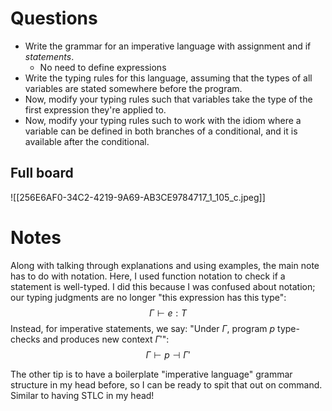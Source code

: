 # Questions

- Write the grammar for an imperative language with assignment and if *statements*.
	- No need to define expressions
- Write the typing rules for this language, assuming that the types of all variables are stated somewhere before the program.
- Now, modify your typing rules such that variables take the type of the first expression they're applied to.
- Now, modify your typing rules such to work with the idiom where a variable can be defined in both branches of a conditional, and it is available after the conditional.

## Full board

![[256E6AF0-34C2-4219-9A69-AB3CE9784717_1_105_c.jpeg]]

# Notes

Along with talking through explanations and using examples, the main note has to do with notation. Here, I used function notation to check if a statement is well-typed. I did this because I was confused about notation; our typing judgments are no longer "this expression has this type": $$ \Gamma \vdash e : T $$
Instead, for imperative statements, we say: "Under $\Gamma$, program $p$ type-checks and produces new context $\Gamma'$": $$ \Gamma \vdash p \dashv \Gamma' $$

The other tip is to have a boilerplate "imperative language" grammar structure in my head before, so I can be ready to spit that out on command. Similar to having STLC in my head!